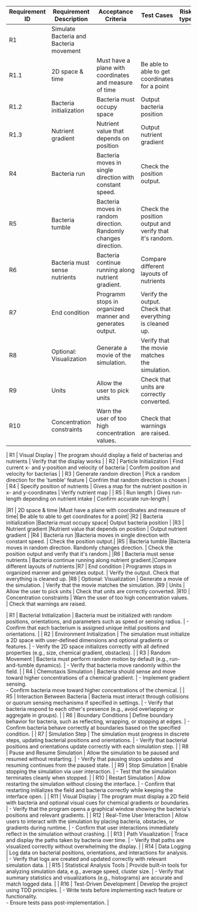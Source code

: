 | Requirement ID | Requirement Description | Acceptance Criteria | Test Cases | Risk type | Risk | Risk Probability | Risk severity | Risk value
|----------------|-------------------------|---------------------|---------------------|---------------------|---------------------|---------------------|---------------------|------------|
|R1| Simulate Bacteria and Bacteria movement | 
|R1.1              | 2D space & time         |Must have a plane with coordinates and measure of time| Be able to able to get coordinates for a point|
|R1.2              | Bacteria initialization |Bacteria must occupy space| Output bacteria position |
|R1.3              | Nutrient gradient       |Nutrient value that depends on position | Output nutrient gradient |
|R4              | Bacteria run  |Bacteria moves in single direction with constant speed. | Check the position output.|
|R5              | Bacteria tumble         |Bacteria moves in random direction. Randomly changes direction. | Check the position output and verify that it's random.|
|R6              | Bacteria must sense nutrients | Bacteria continue running along nutrient gradient.|Compare different layouts of nutrients
|R7              | End condition | Programm stops in organized manner and generates output. | Verify the output. Check that everything is cleaned up.
|R8              | Optional: Visualization | Generate a movie of the simulation. | Verify that the movie matches the simulation.
|R9              | Units                   | Allow the user to pick units | Check that units are correctly converted. 
|R10             | Concentration constraints | Warn the user of too high concentration values. | Check that warnings are raised.


| R1             | Visual Display | The program should display a field of bacterias and nutrients | Verify that the display works               |
| R2             | Particle Initialization | Find current x- and y-position and velocity of bacteria       | Confirm position and velocity for bacterias |
| R3             | Generate random direction | Pick a random direction for the 'tumble' feature              | Confrim that random direction is chosen     |
| R4             | Specify position of nutrients | Gives a map for the nutrient position in x- and y-coordinates | Verify nutrient map                         |
| R5             | Run length | Gives run-length depending on nutrient intake | Confirm accurate run-length                 |

|R1              | 2D space & time         |Must have a plane with coordinates and measure of time| Be able to able to get coordinates for a point|
|R2              | Bacteria initialization |Bacteria must occupy space| Output bacteria position |
|R3              | Nutrient gradient       |Nutrient value that depends on position | Output nutrient gradient |
|R4              | Bacteria run  |Bacteria moves in single direction with constant speed. | Check the position output.|
|R5              | Bacteria tumble         |Bacteria moves in random direction. Randomly changes direction. | Check the position output and verify that it's random.|
|R6              | Bacteria must sense nutrients | Bacteria continue running along nutrient gradient.|Compare different layouts of nutrients
|R7              | End condition | Programm stops in organized manner and generates output. | Verify the output. Check that everything is cleaned up.
|R8              | Optional: Visualization | Generate a movie of the simulation. | Verify that the movie matches the simulation.
|R9              | Units                   | Allow the user to pick units | Check that units are correctly converted. 
|R10             | Concentration constraints | Warn the user of too high concentration values. | Check that warnings are raised.

| R1                  | Bacterial Initialization                  | Bacteria must be initialized with random positions, orientations, and parameters such as speed or sensing radius. | - Confirm that each bacterium is assigned unique initial positions and orientations.                             |
| R2                  | Environment Initialization                  | The simulation must initialize a 2D space with user-defined dimensions and optional gradients or features.    | - Verify the 2D space initializes correctly with all defined properties (e.g., size, chemical gradient, obstacles). |
| R3                  | Random Movement                           | Bacteria must perform random motion by default (e.g., run-and-tumble dynamics).                              | - Verify that bacteria move randomly within the field.                                                           |
| R4                  | Chemotaxis Simulation                     | Bacteria should sense and move toward higher concentrations of a chemical gradient.                          | - Implement gradient sensing. <br /> - Confirm bacteria move toward higher concentrations of the chemical.              |
| R5                  | Interaction Between Bacteria              | Bacteria must interact through collisions or quorum sensing mechanisms if specified in settings.              | - Verify that bacteria respond to each other's presence (e.g., avoid overlapping or aggregate in groups).         |
| R6                  | Boundary Conditions                       | Define boundary behavior for bacteria, such as reflecting, wrapping, or stopping at edges.                   | - Confirm bacteria behave correctly at boundaries based on the specified condition.                               |
| R7                  | Simulation Step                           | The simulation must progress in discrete steps, updating bacterial positions and orientations.                | - Verify that bacterial positions and orientations update correctly with each simulation step.                    |
| R8                 | Pause and Resume Simulation               | Allow the simulation to be paused and resumed without restarting.                                            | - Verify that pausing stops updates and resuming continues from the paused state.                                 |
| R9                 | Stop Simulation                           | Enable stopping the simulation via user interaction.                                                        | - Test that the simulation terminates cleanly when stopped.                                                      |
| R10                 | Restart Simulation                        | Allow restarting the simulation without closing the interface.                                               | - Confirm that restarting initializes the field and bacteria correctly while keeping the interface open.           |
| R11                  | Visual Display                            | The program must display a 2D field with bacteria and optional visual cues for chemical gradients or boundaries. | - Verify that the program opens a graphical window showing the bacteria's positions and relevant gradients.      |
| R12                 | Real-Time User Interaction                  | Allow users to interact with the simulation by placing bacteria, obstacles, or gradients during runtime.       | - Confirm that user interactions immediately reflect in the simulation without crashing.                             |
| R13                 | Path Visualization                          | Trace and display the paths taken by bacteria over time.                                                     | - Verify that paths are visualized correctly without overwhelming the display.                                       |
| R14                | Data Logging                              | Log data on bacterial positions, orientations, and interactions for analysis.                                | - Verify that logs are created and updated correctly with relevant simulation data.                               |
| R15                 | Statistical Analysis Tools                  | Provide built-in tools for analyzing simulation data, e.g., average speed, cluster size.                      | - Verify that summary statistics and visualizations (e.g., histograms) are accurate and match logged data.            |
| R16                 | Test-Driven Development                   | Develop the project using TDD principles.                                                                   | - Write tests before implementing each feature or functionality. <br /> - Ensure tests pass post-implementation.         |
